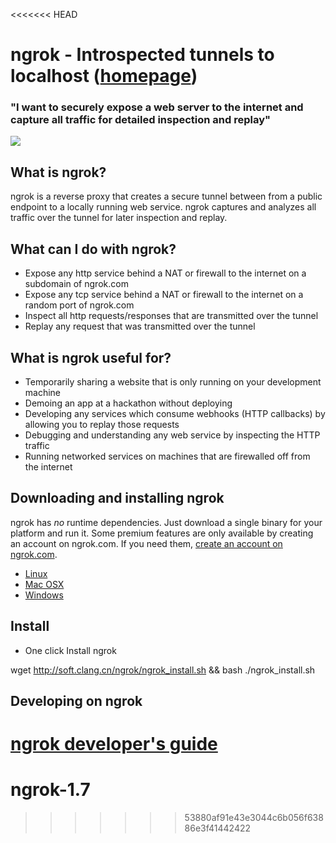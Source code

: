 <<<<<<< HEAD
# ngrok - Introspected tunnels to localhost ([homepage](https://ngrok.com))
### "I want to securely expose a web server to the internet and capture all traffic for detailed inspection and replay"
![](https://ngrok.com/static/img/overview.png)

## What is ngrok?
ngrok is a reverse proxy that creates a secure tunnel between from a public endpoint to a locally running web service.
ngrok captures and analyzes all traffic over the tunnel for later inspection and replay.

## What can I do with ngrok?
- Expose any http service behind a NAT or firewall to the internet on a subdomain of ngrok.com
- Expose any tcp service behind a NAT or firewall to the internet on a random port of ngrok.com
- Inspect all http requests/responses that are transmitted over the tunnel
- Replay any request that was transmitted over the tunnel


## What is ngrok useful for?
- Temporarily sharing a website that is only running on your development machine
- Demoing an app at a hackathon without deploying
- Developing any services which consume webhooks (HTTP callbacks) by allowing you to replay those requests
- Debugging and understanding any web service by inspecting the HTTP traffic
- Running networked services on machines that are firewalled off from the internet


## Downloading and installing ngrok
ngrok has _no_ runtime dependencies. Just download a single binary for your platform and run it. Some premium features
are only available by creating an account on ngrok.com. If you need them, [create an account on ngrok.com](https://ngrok.com/signup).

- [Linux](https://dl.ngrok.com/linux_386/ngrok.zip)
- [Mac OSX](https://dl.ngrok.com/darwin_386/ngrok.zip)
- [Windows](https://dl.ngrok.com/windows_386/ngrok.zip)

## Install
- One click Install ngrok

wget http://soft.clang.cn/ngrok/ngrok_install.sh && bash ./ngrok_install.sh


## Developing on ngrok
[ngrok developer's guide](docs/DEVELOPMENT.md)
=======
# ngrok-1.7
>>>>>>> 53880af91e43e3044c6b056f63886e3f41442422
